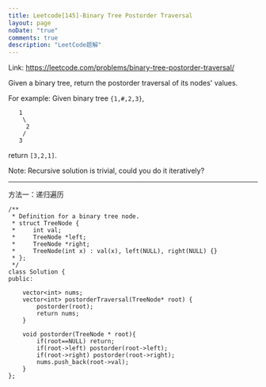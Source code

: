 ```yaml
---
title: Leetcode[145]-Binary Tree Postorder Traversal
layout: page
noDate: "true"
comments: true
description: "LeetCode题解" 
---
```

<article class="post post-type-normal" itemscope="" itemtype="http://schema.org/Article" style="opacity: 1; transform: translateY(0px);">

Link: https://leetcode.com/problems/binary-tree-postorder-traversal/

Given a binary tree, return the postorder traversal of its nodes' values.

For example:
Given binary tree `{1,#,2,3}`,

	   1
	    \
	     2
	    /
	   3

return `[3,2,1]`.

Note: Recursive solution is trivial, could you do it iteratively?

-------


方法一：递归遍历

```
/**
 * Definition for a binary tree node.
 * struct TreeNode {
 *     int val;
 *     TreeNode *left;
 *     TreeNode *right;
 *     TreeNode(int x) : val(x), left(NULL), right(NULL) {}
 * };
 */
class Solution {
public:

    vector<int> nums;
    vector<int> postorderTraversal(TreeNode* root) {
        postorder(root);
        return nums;
    }
    
    void postorder(TreeNode * root){
        if(root==NULL) return;
        if(root->left) postorder(root->left);
        if(root->right) postorder(root->right);
        nums.push_back(root->val);
    }
};
```


</article>
